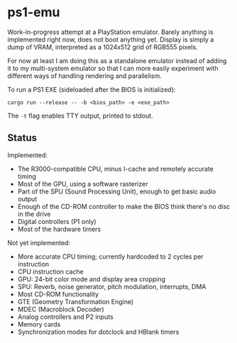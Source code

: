 # ps1-emu

Work-in-progress attempt at a PlayStation emulator. Barely anything is implemented right now, does not boot anything yet. Display is simply a dump of VRAM, interpreted as a 1024x512 grid of RGB555 pixels.

For now at least I am doing this as a standalone emulator instead of adding it to my multi-system emulator so that I can more easily experiment with different ways of handling rendering and parallelism.

To run a PS1 EXE (sideloaded after the BIOS is initialized):
```
cargo run --release -- -b <bios_path> -e <exe_path>
```

The `-t` flag enables TTY output, printed to stdout.

## Status

Implemented:
* The R3000-compatible CPU, minus I-cache and remotely accurate timing
* Most of the GPU, using a software rasterizer
* Part of the SPU (Sound Processing Unit), enough to get basic audio output
* Enough of the CD-ROM controller to make the BIOS think there's no disc in the drive
* Digital controllers (P1 only)
* Most of the hardware timers

Not yet implemented:
* More accurate CPU timing; currently hardcoded to 2 cycles per instruction
* CPU instruction cache
* GPU: 24-bit color mode and display area cropping
* SPU: Reverb, noise generator, pitch modulation, interrupts, DMA
* Most CD-ROM functionality
* GTE (Geometry Transformation Engine)
* MDEC (Macroblock Decoder)
* Analog controllers and P2 inputs
* Memory cards
* Synchronization modes for dotclock and HBlank timers
